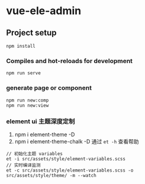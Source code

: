 # vue-ele-admin

## Project setup
```
npm install
```

### Compiles and hot-reloads for development
```
npm run serve
```

### generate page or component 
```
npm run new:comp
npm run new:view
```



### element ui 主题深度定制
1. npm i element-theme -D 
2. npm i element-theme-chalk -D
通过 `et -h` 查看帮助

```
// 初始化主题 variables
et -i src/assets/style/element-variables.scss
// 实时编译监测
et -c src/assets/style/element-variables.scss -o src/assets/style/theme/ -m --watch
```